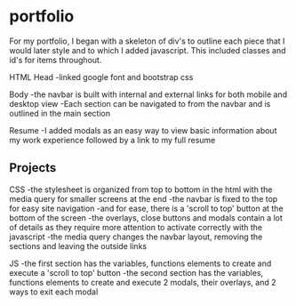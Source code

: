 # portfolio
For my portfolio, I began with a skeleton of div's to outline each piece that I would later style and to which I added javascript. This included classes and id's for items throughout. 

HTML
Head
-linked google font and bootstrap css

Body
-the navbar is built with internal and external links for both mobile and desktop view
-Each section can be navigated to from the navbar and is outlined in the main section

Resume
-I added modals as an easy way to view basic information about my work experience followed by a link to my full resume

Projects
-

CSS
-the stylesheet is organized from top to bottom in the html with the media query for smaller screens at the end
-the navbar is fixed to the top for easy site navigation
-and for ease, there is a 'scroll to top' button at the bottom of the screen
-the overlays, close buttons and modals contain a lot of details as they require more attention to activate correctly with the javascript
-the media query changes the navbar layout, removing the sections and leaving the outside links

JS
-the first section has the variables, functions elements to create and execute a 'scroll to top' button
-the second section has the variables, functions elements to create and execute 2 modals, their overlays, and 2 ways to exit each modal
